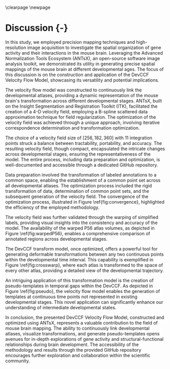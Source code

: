 
\clearpage
\newpage

# Discussion {-}

In this study, we employed precision mapping techniques and high-resolution
image acquisition to investigate the spatial organization of gene activity and
their interactions in the mouse brain. Leveraging the Advanced Normalization
Tools Ecosystem (ANTsX), an open-source software image analysis toolkit, we
demonstrated its utility in generating precise spatial mappings of the mouse
brain at different developmental ages. The focus of this discussion is on the
construction and application of the DevCCF Velocity Flow Model, showcasing its
versatility and potential implications.

The velocity flow model was constructed to continuously link the developmental
atlases, providing a dynamic representation of the mouse brain's transformation
across different developmental stages. ANTsX, built on the Insight Segmentation
and Registration Toolkit (ITK), facilitated the creation of a 4-D velocity
field, employing a B-spline scattered data approximation technique for field
regularization. The optimization of the velocity field was achieved through a
unique approach, involving iterative correspondence determination and
transformation optimization.

The choice of a velocity field size of $[256, 182, 360]$ with 11 integration
points struck a balance between tractability, portability, and accuracy. The
resulting velocity field, though compact, encapsulated the intricate changes
across developmental stages, ensuring the representativeness of the model. The
entire process, including data preparation and optimization, is well-documented
and accessible through a dedicated GitHub repository.

Data preparation involved the transformation of labeled annotations to a common
space, enabling the establishment of a common point set across all developmental
atlases. The optimization process included the rigid transformation of data,
determination of common point sets, and the subsequent generation of the
velocity field. The convergence of the optimization process, illustrated in
Figure \ref{fig:convergence}, highlighted the efficiency of the employed
methodology.

The velocity field was further validated through the warping of simplified
labels, providing visual insights into the consistency and accuracy of the
model. The availability of the warped P56 atlas volumes, as depicted in Figure
\ref{fig:warpedP56}, enables a comprehensive comparison of annotated regions
across developmental stages.

The DevCCF transform model, once optimized, offers a powerful tool for
generating deformable transformations between any two continuous points within
the developmental time interval. This capability is exemplified in Figure
\ref{fig:crosswarp}, where each atlas is transformed to the space of every other
atlas, providing a detailed view of the developmental trajectory.

An intriguing application of this transformation model is the creation of
pseudo-templates in temporal gaps within the DevCCF. As depicted in Figure
\ref{fig:pseudo}, the velocity flow model enables the generation of templates at
continuous time points not represented in existing developmental stages. This
novel application can significantly enhance our understanding of intermediate
developmental states.

In conclusion, the presented DevCCF Velocity Flow Model, constructed and
optimized using ANTsX, represents a valuable contribution to the field of mouse
brain mapping. The ability to continuously link developmental atlases, visualize
transformations, and generate pseudo-templates opens avenues for in-depth
explorations of gene activity and structural-functional relationships during
brain development. The accessibility of the methodology and results through the
provided GitHub repository encourages further exploration and collaboration
within the scientific community.